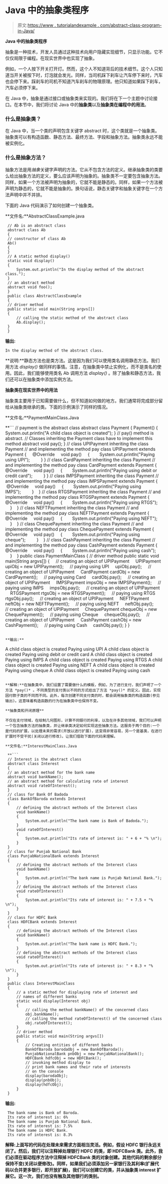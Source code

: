 # Java 中的抽象类程序

> 原文:[https://www . tutorialandexample . com/abstract-class-program-in-Java/](https://www.tutorialandexample.com/abstract-class-program-in-java/)

**Java 中的抽象类程序**

抽象是一种技术，开发人员通过这种技术向用户隐藏实现细节，只显示功能。它不仅仅局限于编程。在现实世界中也实现了抽象。

例如，一个人按下开关打开灯。然而，这个人不知道背后的技术细节。这个人只知道当开关被按下时，灯泡就会发光。同样，当司机踩下刹车让汽车停下来时，汽车也会停下来。踩刹车的司机不知道汽车刹车的物理原理。他只知道如果踩下刹车，汽车必须停下来。

在 Java 中，抽象是通过接口或抽象类来实现的。我们将在下一个主题中讨论接口。在本节中，我们将讨论 Java 中的**抽象类**以及**抽象类在编程中的用法**。

### 什么是抽象类？

在 Java 中，当一个类的声明包含关键字 abstract 时，这个类就是一个抽象类。抽象类可以有构造函数、静态方法、最终方法、字段和抽象方法。抽象类永远不能被实例化。

### 什么是抽象方法？

抽象方法是用*抽象*关键字声明的方法。它从不包含方法的定义。继承抽象类的类要么给出抽象方法的定义，要么应该声明为抽象的。抽象类不一定要包含抽象方法。同样，如果一个方法被声明为抽象的，它就不能是静态的。同样，如果一个方法被声明为静态的，它就不能是抽象的。换句话说，静态关键字和抽象关键字在一个方法声明中并不并排。

下面的 Java 代码演示了如何创建一个抽象类。

**文件名:**AbstractClassExample.java

```
 // Ab is an abstract class
 abstract class Ab
 {
 // constructor of class Ab
 Ab()
 {
 }
 // A static method display()
 static void display()
 {
     System.out.println("In the display method of the abstract class.");
 }
 // an abstract method
 abstract void foo();
 }
 public class AbstractClassExample
 {
 // driver method   
 public static void main(String argvs[])
 {
     // calling the static method of the abstract class
     Ab.display();
 }
 } 
```

**输出:**

```
In the display method of the abstract class.
```

**说明:**静态方法也是类方法。这是因为我们可以使用类名调用静态方法。我们用方法 *display()* 做同样的事情。注意，在抽象类中禁止实例化，而不是类名的使用。因此，我们能够使用类名 Ab 调用方法 *display()* 。除了抽象和静态方法，我们还可以在抽象类中添加实例方法。

**抽象类在现实世界中的用法**

抽象类主要用于已知需要做什么，但不知道如何做的地方。我们通常将完成部分留给从抽象类继承的类。下面的示例演示了同样的情况。

**文件名:**PaymentMainClass.Java

 **```
 // payment is the abstract class
 abstract class Payment
 {
 Payment()
 {
     System.out.println("A child class object is created");
 }
 // pay() method is abstract.
 // Classes inheriting the Payment class have to implement this method
 abstract void pay();
 }
 // class UPIPayment inheriting the class Payment
 // and implementing the method pay
 class UPIPayment extends Payment
 {
     @Override
     void pay()
     {
        System.out.println("Paying using UPI");    
     }
 }
 // class CardPayment inheriting the class Payment
 // and implementing the method pay
 class CardPayment extends Payment
 {
     @Override
     void pay()
     {
        System.out.println("Paying using debit or credit card");    
     }
 }
 // class IMPSPayment inheriting the class Payment
 // and implementing the method pay
 class IMPSPayment extends Payment
 {
     @Override
     void pay()
     {
        System.out.println("Paying using IMPS");    
     }   
 }
 // class RTGSPayment inheriting the class Payment
 // and implementing the method pay
 class RTGSPayment extends Payment
 {
     @Override
     void pay()
     {
        System.out.println("Paying using RTGS");    
     }   
 }
 // class NEFTPayment inheriting the class Payment
 // and implementing the method pay
 class NEFTPayment extends Payment
 {
     @Override
     void pay()
     {
        System.out.println("Paying using NEFT");    
     }   
 }
 // class ChequePayment inheriting the class Payment
 // and implementing the method pay
 class ChequePayment extends Payment
 {
     @Override
     void pay()
     {
        System.out.println("Paying using cheque");    
     }   
 }
 // class CashPayment inheriting the class Payment
 // and implementing the method pay
 class CashPayment extends Payment
 {
     @Override
     void pay()
     {
        System.out.println("Paying using cash");    
     }   
 }
 public class PaymentMainClass
 {
 // driver method
 public static void main(String argvs[])
 {
     // creating an object of UPIPayment
     UPIPayment upiObj = new UPIPayment();
     // paying using UPI
     upiObj.pay();
     // creating an object of UPIPayment
     CardPayment cardObj = new CardPayment();
     // paying using Card
     cardObj.pay();
     // creating an object of UPIPayment
     IMPSPayment impsObj = new IMPSPayment();
     // paying using IMPS
     impsObj.pay();
     // creating an object of UPIPayment
     RTGSPayment rtgsObj = new RTGSPayment();
     // paying using RTGS
     rtgsObj.pay();
     // creating an object of UPIPayment
     NEFTPayment neftObj = new NEFTPayment();
     // paying using NEFT
     neftObj.pay();
     // creating an object of UPIPayment
     ChequePayment chequeObj = new ChequePayment();
     // paying using Cheque
     chequeObj.pay();
     // creating an object of UPIPayment
     CashPayment cashObj = new CashPayment();
     // paying using Cash
     cashObj.pay();
 }
 } 
```

**输出:**

```
 A child class object is created
 Paying using UPI
 A child class object is created
 Paying using debit or credit card
 A child class object is created
 Paying using IMPS
 A child class object is created
 Paying using RTGS
 A child class object is created
 Paying using NEFT
 A child class object is created
 Paying using cheque
 A child class object is created
 Paying using cash 
```

**解释:**在抽象类中，我们设置了需要做什么的模板，例如，为了进行支付，我们声明了一个方法 *pay()* 。不同类型的支付类以不同的方式给出了方法 *pay()* 的定义。因此，实现因付款子类的不同而不同。此外，每次创建不同支付类的时，都会调用抽象类的构造函数(参见输出)。这意味着构造函数的行为在抽象类中也保持不变。

**抽象类和开闭原理**

不仅在支付领域，在绘制几何图形，计算不同银行的利率，以及在许多其他领域，我们可以声明一个包含抽象方法的抽象类，并让继承类决定如何实现这些抽象方法。这服务于两个目的:一个是代码的扩展，以处理未来的需求(开放以进行扩展)，这变得非常容易，另一个是基类，在进行扩展时不受干扰(关闭以进行修改)。让我们借助下面的代码来理解。

**文件名:**InterestMainClass.Java

 **```
 // Interest is the abstract class
 abstract class Interest
 {
 // an abstract method for the bank name   
 abstract void bankName();
 // an abstract method for calculating rate of interest
 abstract void rateOfInterest();
 }
 // class for Bank Of Badoda
 class BankOfBaroda extends Interest
 {
     // defining the abstract methods of the Interest class
     void bankName()
     {
         System.out.println("The bank name is Bank of Badoda.");
     }
     void rateOfInterest()
     {
         System.out.println("Its rate of interest is: " + 6 + "% \n");
     }
 }
 // class for Punjab National Bank
 class PunjabNationalBank extends Interest
 {
     // defining the abstract methods of the Interest class
     void bankName()
     {
         System.out.println("The bank name is Punjab National Bank.");
     }
     // defining the abstract methods of the Interest class
     void rateOfInterest()
     {
         System.out.println("Its rate of interest is: " + 7.5 + "% \n");
     }
 }
 // class for HDFC Bank
 class HDFCBank extends Interest
 {
     // defining the abstract methods of the Interest class
     void bankName()
     {
         System.out.println("The bank name is HDFC Bank.");
     }
     // defining the abstract methods of the Interest class
     void rateOfInterest()
     {
         System.out.println("Its rate of interest is: " + 8.3 + "% \n");
     }
 }
 public class InterestMainClass
 {
     // a static method for displaying rate of interest and
     // names of different banks
     static void display(Interest obj)
     {
         // calling the method bankName() of the concerned class
         obj.bankName();
         // calling the method rateOfInterest() of the concerned class
         obj.rateOfInterest();
     }
     // driver method
     public static void main(String argvs[])
     {
         // Creating entities of different banks
         BankOfBaroda barodaObj = new BankOfBaroda();
         PunjabNationalBank pnbObj = new PunjabNationalBank();
         HDFCBank hdfcObj = new HDFCBank();
         // invoking method display to
         // print bank names and their rate of interests
         // on the console
         display(barodaObj);
         display(pnbObj);
         display(hdfcObj);
     }
 } 
```

**输出:**

```
 The bank name is Bank of Baroda.
 Its rate of interest is: 6%
 The bank name is Punjab National Bank.
 Its rate of interest is: 7.5%
 The bank name is HDFC Bank.
 Its rate of interest is: 8.3% 
```

**解释:**上面写的代码在处理未来需求方面相当灵活。例如，假设 HDFC 银行永远关闭了。然后，我们可以注释掉处理银行 HDFC 的类，即 HDFCBank 类。此外，我们必须在驱动程序方法中注释掉 HDFCBank 类的对象创建。其他代码的剩余部分保持不变(关闭以便修改)。同样，如果我们必须添加另一家银行及其利率(扩展代码以合并更多银行，即开放扩展)，我们可以创建它的类，并从抽象类 interest 扩展它。这一次，我们也没有触及其他银行的类别。****